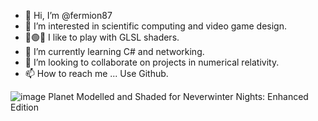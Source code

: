 - 👋 Hi, I’m @fermion87
- 👀 I’m interested in scientific computing and video game design.
- 🔴🟢🔵 I like to play with GLSL shaders.
- 🌱 I’m currently learning C# and networking.
- 💞️ I’m looking to collaborate on projects in numerical relativity.
- 📫 How to reach me ... Use Github.

![image](https://user-images.githubusercontent.com/74116015/181109823-3b0fb7c6-d905-425b-bb60-aa614b39f89a.png)
Planet Modelled and Shaded for Neverwinter Nights: Enhanced Edition

<!---
fermion87/fermion87 is a ✨ special ✨ repository because its `README.md` (this file) appears on your GitHub profile.
You can click the Preview link to take a look at your changes.
--->
